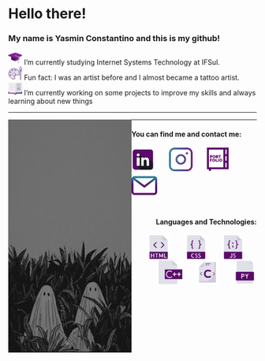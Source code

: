 <h1> Hello there! </h1>
<h3> My name is Yasmin Constantino and this is my github! </h3>

  <p>
    <img src="icons/mortarboard.png" width="28" padding="5"/> I’m currently studying Internet Systems Technology at IFSul.
    <br>
    <img src="icons/palette.png" width="28" padding="5"/>  Fun fact: I was an artist before and I almost became a tattoo artist.
    <br>
    <img src="icons/book.png" width="28" padding="5"/> I’m currently working on some projects to improve my skills and always learning about new things
    <br>
  </p>

  <hr>

<img src="Ghost Wallpaper.jpeg" width="250" align="left">
<hr>
<h4> You can find me and contact me:</h4>

<div align="left">
  <a href="https://www.linkedin.com/in/yasmin-constantino/"><img src="icons/linkedin (2).png" width="48"/></a>
    &#8287;&#8287;&#8287;&#8287;&#8287;
  <a href="https://www.instagram.com/the.yasminconstantino/"><img src="icons/instagram (1).png" width="48"/></a>
    &#8287;&#8287;&#8287;&#8287;&#8287;
  <a href="https://yasminconstantino.github.io/Portfolio/"><img src="icons/portfolio (1).png" width="48"/></a>
    &#8287;&#8287;&#8287;&#8287;&#8287;
  <a href='mailto:theyasminconstantino@gmail.com'><img src="icons/email (1).png" width="52"/></a>
    &#8287;&#8287;&#8287;&#8287;&#8287;
</div>

<br>
<div align="right">
  <h4> Languages and Technologies:</h4>
  <img src="icons/html (3).png" width="48"/>
  &#8287;&#8287;&#8287;&#8287;&#8287;
  <img src="icons/css (1).png" width="48"/>
  &#8287;&#8287;&#8287;&#8287;&#8287;
  <img src="icons/javascript.png" width="48"/>
  &#8287;&#8287;&#8287;&#8287;&#8287;
  <img src="icons/c.png" width="48"/>
  &#8287;&#8287;&#8287;&#8287;&#8287;
  <img src="icons/c-.png" width="48"/>
  &#8287;&#8287;&#8287;&#8287;&#8287;
  <img src="icons/python-file.png" width="48"/>
</div>


<!--
<img style="width=100px;  src="Ghost Wallpaper.jpeg">
      -->



<!--
**yasminconstantino/yasminconstantino** is a ✨ _special_ ✨ repository because its `README.md` (this file) appears on your GitHub profile.

Here are some ideas to get you started:

- 🌱 I’m currently learning ...
- 👯 I’m looking to collaborate on ...
- 🤔 I’m looking for help with ...
- 💬 Ask me about ...
- 📫 How to reach me: ...
- 😄 Pronouns: ...
-->
